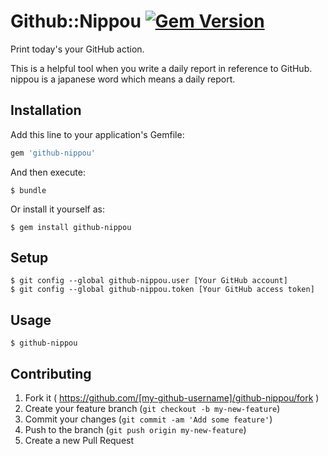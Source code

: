 # Github::Nippou [![Gem Version][gem-badge]][gem-link]

Print today's your GitHub action.

This is a helpful tool when you write a daily report in reference to
GitHub. nippou is a japanese word which means a daily report.

## Installation

Add this line to your application's Gemfile:

```ruby
gem 'github-nippou'
```

And then execute:

    $ bundle

Or install it yourself as:

    $ gem install github-nippou

## Setup

    $ git config --global github-nippou.user [Your GitHub account]
    $ git config --global github-nippou.token [Your GitHub access token]

## Usage

    $ github-nippou

## Contributing

1. Fork it ( https://github.com/[my-github-username]/github-nippou/fork )
2. Create your feature branch (`git checkout -b my-new-feature`)
3. Commit your changes (`git commit -am 'Add some feature'`)
4. Push to the branch (`git push origin my-new-feature`)
5. Create a new Pull Request

[gem-badge]: https://badge.fury.io/rb/github-nippou.svg
[gem-link]: http://badge.fury.io/rb/github-nippou

